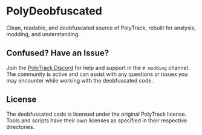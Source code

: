 # PolyDeobfuscated

Clean, readable, and deobfuscated source of PolyTrack, rebuilt for analysis, modding, and understanding.

## Confused? Have an Issue?

Join the [PolyTrack Discord](https://discord.gg/kzSNuh4ZTu) for help and support in the `# modding` channel. The community is active and can assist with any questions or issues you may encounter while working with the deobfuscated code.

## License

The deobfuscated code is licensed under the original PolyTrack license. Tools and scripts have their own licenses as specified in their respective directories.
